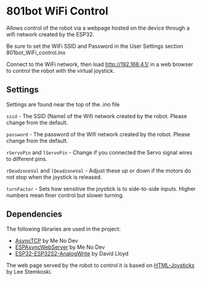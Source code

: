 # 801bot WiFi Control

Allows control of the robot via a webpage hosted on the device through a wifi network created by the ESP32.

Be sure to set the WiFi SSID and Password in the User Settings section 801bot_WiFi_control.ino

Connect to the WiFi network, then load http://192.168.4.1/ in a web browser to control the robot with the virtual joystick.

## Settings

 Settings are found near the top of the .ino file

`ssid` - The SSID (Name) of the Wifi network created by the robot. Please change from the default.

`password` - The password of the Wifi network created by the robot. Please change from the default.

`rServoPin` and `lServoPin` - Change if you connected the Servo signal wires to different pins.

`rDeadzoneVal` and `lDeadzoneVal` - Adjust these up or down if the motors do not stop when the joystick is released.

`turnFactor` - Sets how sensitive the joystick is to side-to-side inputs. Higher numbers mean finer control but slower turning.

## Dependencies

The following libraries are used in the project: 
- [AsyncTCP](https://github.com/me-no-dev/AsyncTCP) by Me No Dev
- [ESPAsyncWebServer](https://github.com/me-no-dev/ESPAsyncWebServer) by Me No Dev
- [ESP32-ESP32S2-AnalogWrite](https://github.com/Dlloydev/ESP32-ESP32S2-AnalogWrite) by David Lloyd


The web page served by the robot to control it is based on [HTML-Joysticks](https://github.com/stemkoski/HTML-Joysticks) by Lee Stemkoski.

